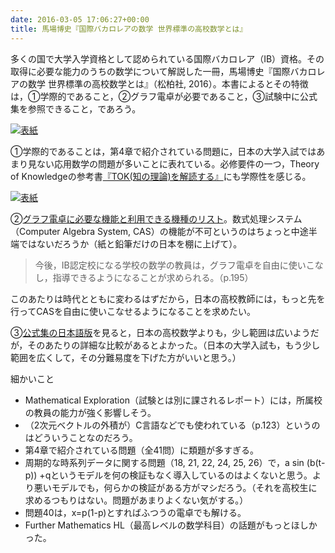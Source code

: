 ```yaml
---
date: 2016-03-05 17:06:27+00:00
title: 馬場博史『国際バカロレアの数学 世界標準の高校数学とは』
---
```


多くの国で大学入学資格として認められている国際バカロレア（IB）資格。その取得に必要な能力のうちの数学について解説した一冊，馬場博史『国際バカロレアの数学 世界標準の高校数学とは』（松柏社, 2016）。本書によるとその特徴は，①学際的であること，②グラフ電卓が必要であること，③試験中に公式集を参照できること，であろう。

[![表紙](https://images-fe.ssl-images-amazon.com/images/P/4775402315.09.jpg)](https://www.amazon.co.jp/dp/4775402315/)

①学際的であることは，第4章で紹介されている問題に，日本の大学入試ではあまり見ない応用数学の問題が多いことに表れている。必修要件の一つ，Theory of Knowledgeの参考書[『TOK(知の理論)を解読する』](https://www.amazon.co.jp/dp/4865310991/)にも学際性を感じる。

[![表紙](https://images-fe.ssl-images-amazon.com/images/P/4865310991.09.jpg)](https://www.amazon.co.jp/dp/4865310991/)

②[グラフ電卓に必要な機能と利用できる機種のリスト](https://www.ibo.org/globalassets/publications/use-of-calculators-jp.pdf)。数式処理システム（Computer Algebra System, CAS）の機能が不可というのはちょっと中途半端ではないだろうか（紙と鉛筆だけの日本を棚に上げて）。

>今後，IB認定校になる学校の数学の教員は，グラフ電卓を自由に使いこなし，指導できるようになることが求められる。（p.195）

このあたりは時代とともに変わるはずだから，日本の高校教師には，もっと先を行ってCASを自由に使いこなせるようになることを求めたい。

③[公式集の日本語版](https://www.ibo.org/globalassets/publications/math-hl-formular-booklet-jp.pdf)を見ると，日本の高校数学よりも，少し範囲は広いようだが，そのあたりの詳細な比較があるとよかった。（日本の大学入試も，もう少し範囲を広くして，その分難易度を下げた方がいいと思う。）

細かいこと

* Mathematical Exploration（試験とは別に課されるレポート）には，所属校の教員の能力が強く影響しそう。
* （2次元ベクトルの外積が）C言語などでも使われている（p.123）というのはどういうことなのだろう。
* 第4章で紹介されている問題（全41問）に類題が多すぎる。
* 周期的な時系列データに関する問題（18, 21, 22, 24, 25, 26）で，a sin (b(t-p)) +qというモデルを何の検証もなく導入しているのはよくないと思う。より悪いモデルでも，何らかの検証がある方がマシだろう。（それを高校生に求めるつもりはない。問題があまりよくない気がする。）
* 問題40は，x=p(1-p)とすればふつうの電卓でも解ける。
* Further Mathematics HL（最高レベルの数学科目）の話題がもっとほしかった。

